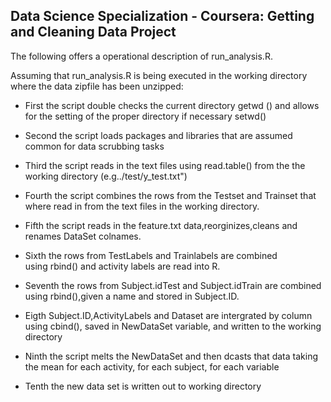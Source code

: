 ## Data Science Specialization - Coursera: Getting and Cleaning Data Project


The following offers a operational description of run_analysis.R.

Assuming that run_analysis.R is being executed in the working directory
where the data zipfile has been unzipped:
  
         
-  First the script double checks the current directory getwd () and 
   allows for the setting of the proper directory if necessary setwd()      	

-  Second the script loads packages and libraries that are assumed
   common for data scrubbing tasks

-  Third the script reads in the text files using read.table() from the the working
   directory (e.g../test/y_test.txt")
 
-  Fourth the script combines the rows from the Testset and Trainset
   that where read in from the text files in the working directory.

-  Fifth the script reads in the feature.txt data,reorginizes,cleans
   and renames DataSet colnames.
 
-  Sixth the rows from TestLabels and Trainlabels are combined  
   using rbind() and activity labels are read into R. 

-  Seventh the rows from Subject.idTest and Subject.idTrain are combined
   using rbind(),given a name and stored in Subject.ID.
		
-  Eigth Subject.ID,ActivityLabels and Dataset are intergrated by column using 
   cbind(), saved in NewDataSet variable, and written to the working directory

-  Ninth the script melts the NewDataSet and then dcasts that data
   taking the mean for each activity, for each subject, for each variable

-  Tenth the new data set is written out to working directory
    